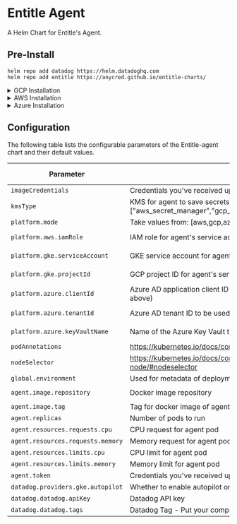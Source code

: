 Entitle Agent
===========

A Helm Chart for Entitle's Agent.

## Pre-Install

```shell
helm repo add datadog https://helm.datadoghq.com
helm repo add entitle https://anycred.github.io/entitle-charts/
```

<details>
<summary> GCP Installation </summary>

## GCP installation

### A. Workload Identity

**Notice:** If you installed our IaC then you may now skip to the [chart installation part](#gcp-chart-installation).

Follow the following GCP (GKE) guides:

- [Google Kubernetes Engine (GKE) > Documentation > Guides > About Workload Identity](https://cloud.google.com/kubernetes-engine/docs/concepts/workload-identity)
- [Google Kubernetes Engine (GKE) > Documentation > Guides > Use Workload Identity](https://cloud.google.com/kubernetes-engine/docs/how-to/workload-identity)

In the step "**Configure applications to use Workload Identity**", use the following roles for the gcp service account:

- `roles/secretmanager.admin`
- `roles/iam.securityAdmin`
- `roles/container.developer`
- `roles/iam.workloadIdentityUser`

### B. Update `kubeconfig`

* If you have installed Entitle's Terraform IaC:

  You can set the environment variables using terraform output file `terraform_output.json`:
    ```shell
    BASTION_HOSTNAME=$(jq -r '.bastion_hostname.value' terraform_output.json)
    PROJECT_ID=$(jq -r '.project_id.value' terraform_output.json)
    ZONE=$(jq -r '.zone.value' terraform_output.json)
    REGION=$(jq -r '.region.value' terraform_output.json)
    CLUSTER_NAME=$(jq -r '.cluster_name.value' terraform_output.json)
    ENTITLE_AGENT_GKE_SERVICE_ACCOUNT_NAME=$(jq -r '.entitle_agent_gke_service_account_name.value' terraform_output.json)
    TOKEN=$(jq -r '.token.value' terraform_output.json)
    COSTUMER_NAME=$(jq -r '.costumer_name.value' terraform_output.json)
    NAMESPACE=$(jq -r '.namespace.value' terraform_output.json)
    IMAGE_CREDENTIALS=$(jq -r '.image_credentials.value' terraform_output.json)
    DATADOG_API_KEY=$(jq -r '.datadog_api_key.value' terraform_output.json)
    BASTION_SETUP_COMMAND=$(jq -r '.bastion_setup_command.value' terraform_output.json)
    AUTOPILOT=$(jq -r '.autopilot.value' terraform_output.json)
    AGENT_MODE=$(jq -r '.agent_mode.value' terraform_output.json)
    ```

* ### Setting up IAP-tunnel:
    ```shell
    gcloud beta compute ssh "<BASTION_HOSTNAME>" --tunnel-through-iap --project "<PROJECT_ID>" --zone "<ZONE>" -- -4 -N -L 8888:127.0.0.1:8888 -o "ExitOnForwardFailure yes" -o "ServerAliveInterval 10" &
    ```

In the following: If AutoPilot is enabled, replace --zone with --region

* If your cluster isn't configured on kubeconfig yet:
    ```shell
    gcloud container clusters get-credentials "<CLUSTER_NAME>" --zone "<ZONE>" --project "<PROJECT_ID>" --internal-ip
    ```

* Otherwise, simply replace `<CLUSTER_NAME>` and `<ZONE>` and run the following command:
    ```shell
    gcloud container clusters get-credentials <CLUSTER_NAME> --zone <ZONE>
    ```

### C. [GCP Chart Installation](https://helm.sh/docs/helm/helm_upgrade/)

- `imageCredentials` and `agent.kafka.token` are given to you by Entitle
- Replace `<YOUR_ORG_NAME>` in `datadog.tags` to your company name

- If you have installed Entitle's Terraform IaC, you need to set up proxy(after [Setting up IAP-tunnel](#setting-up-iap-tunnel)):

```shell
export HTTPS_PROXY=localhost:8888
```

- If you want to use hashicorp vault, set kmsType to `hashicorp_vault`

```shell
helm upgrade --install entitle-agent entitle/entitle-agent \
  --set platform.mode="gcp" \
  --set kmsType="gcp_secret_manager" \
  --set imageCredentials="<IMAGE_CREDENTIALS>" \
  --set datadog.datadog.apiKey="<DATADOG_API_KEY>" \
  --set platform.gke.serviceAccount="<ENTITLE_AGENT_GKE_SERVICE_ACCOUNT_NAME>" \
  --set platform.gke.projectId="<PROJECT_ID>" \
  --set agent.kafka.token="<TOKEN>" \
  --set datadog.datadog.tags={company:<YOUR_ORG_NAME>} \
  -n "<NAMESPACE>" --create-namespace
```

If you set up environment variables you can use:

```shell
helm upgrade --install entitle-agent entitle/entitle-agent \
  --set platform.mode="gcp" \
  --set kmsType="gcp_secret_manager" \
  --set imageCredentials="${IMAGE_CREDENTIALS}" \
  --set datadog.datadog.apiKey="${DATADOG_API_KEY}" \
  --set datadog.providers.gke.autopilot="${AUTOPILOT}" \
  --set platform.gke.serviceAccount="${ENTITLE_AGENT_GKE_SERVICE_ACCOUNT_NAME}" \
  --set platform.gke.projectId="${PROJECT_ID}" \
  --set agent.kafka.token="${TOKEN}" \
  --set datadog.datadog.tags={company:${ORGANIZATION_NAME}} \
  -n "${NAMESPACE}" --create-namespace
```

</details>

<details>
<summary> AWS Installation </summary>

## AWS installation

### First things first:

#### A. Declare Variables

1. Define bash variable for `CLUSTER_NAME`:
   `CLUSTER_NAME=<your-cluster-name>`
1. Define your cluser's name:
   ```shell
    export CLUSTER_NAME=<your-cluster-name>
   ```

2. Update kubeconfig:
   `aws eks update-kubeconfig --name $CLUSTER_NAME --region us-east-2 # Or any other region`
   ```shell
    aws eks update-kubeconfig --name $CLUSTER_NAME --region us-east-2   # (or any other region)
   ```

**Notice:** If you installed our IAC then you may now skip to the [chart installation part](#chart-installation)

3. **Notice:** If you installed our IaC then you may skip to the [chart installation part](#chart-installation).

### [Create OIDC Provider](https://docs.aws.amazon.com/eks/latest/userguide/enable-iam-roles-for-service-accounts.html)

#### B. [Create OIDC Provider](https://docs.aws.amazon.com/eks/latest/userguide/enable-iam-roles-for-service-accounts.html)

You can check if you already have the identity provider for your cluster using one of the following:
You can check if you already have the Identity Provider for your cluster using one of the following:

- Run this command:
  `aws eks describe-cluster --name $CLUSTER_NAME --query "cluster.identity.oidc.issuer" --output text`
- Or [here](https://us-east-1.console.aws.amazon.com/iamv2/home?region=us-east-1#/identity_providers).
- Run the following command:
  ```shell
    aws eks describe-cluster --name $CLUSTER_NAME --query "cluster.identity.oidc.issuer" --output text
  ```
- Alternatively, refer to [IAM Identity Providers](https://console.aws.amazon.com/iamv2/home#/identity_providers) page in AWS Console.

If you don't have an OIDC provider, please create new one:
`eksctl utils associate-iam-oidc-provider --cluster $CLUSTER_NAME --approve`
If you don't have an OIDC provider, create new one:

```shell
eksctl utils associate-iam-oidc-provider --cluster $CLUSTER_NAME --approve
```

### [Create IAM Policy and Role](https://docs.aws.amazon.com/eks/latest/userguide/create-service-account-iam-policy-and-role.html)

#### C. [Create IAM Policy and Role](https://docs.aws.amazon.com/eks/latest/userguide/create-service-account-iam-policy-and-role.html)

##### Create policy

  ```shell
  ACCOUNT_ID=$(aws sts get-caller-identity --query "Account" --output text)
  echo $ACCOUNT_ID

  cat > entitle-agent-policy.json <<ENDOF
  {
      "Version": "2012-10-17",
      "Statement": [
          {
              "Sid": "VisualEditor0",
              "Effect": "Allow",
              "Action": [
                "secretsmanager:UpdateSecret",
                "secretsmanager:TagResource",
                "secretsmanager:PutSecretValue",
                "secretsmanager:ListSecretVersionIds",
                "secretsmanager:GetSecretValue",
                "secretsmanager:GetResourcePolicy",
                "secretsmanager:DescribeSecret",
                "secretsmanager:DeleteSecret",
                "secretsmanager:CreateSecret"
              ],
              "Resource": "arn:aws:secretsmanager:*:${ACCOUNT_ID}:secret:Entitle/*"
          },
          {
              "Sid": "VisualEditor1",
              "Effect": "Allow",
              "Action": "secretsmanager:ListSecrets",
              "Resource" : "*"
          }
      ]
  }
  ENDOF

  aws iam create-policy --policy-name entitle-agent-policy --policy-document file://entitle-agent-policy.json
  ```

##### Create IAM role and attach policy

```shell
ACCOUNT_ID=$(aws sts get-caller-identity --query "Account" --output text)
echo $ACCOUNT_ID
OIDC_PROVIDER=$(aws eks describe-cluster --name ${CLUSTER_NAME} --query "cluster.identity.oidc.issuer" --output text | sed -e "s/^https:\/\///")
echo $OIDC_PROVIDER

cat > trust.json <<ENDOF
{
  "Version": "2012-10-17",
  "Statement": [
    {
      "Effect": "Allow",
      "Principal": {
        "Federated": "arn:aws:iam::${ACCOUNT_ID}:oidc-provider/${OIDC_PROVIDER}"
      },
      "Action": "sts:AssumeRoleWithWebIdentity",
      "Condition": {
        "StringEquals": {
          "${OIDC_PROVIDER}:aud": "sts.amazonaws.com",
          "${OIDC_PROVIDER}:sub": "system:serviceaccount:entitle:entitle-agent-sa"
        }
      }
    }
  ]
}
ENDOF

aws iam create-role --role-name entitle-agent-role --assume-role-policy-document file://trust.json --description "Entitle Agent's AWS Role"
aws iam attach-role-policy --role-name entitle-agent-role --policy-arn=arn:aws:iam::${ACCOUNT_ID}:policy/entitle-agent-policy
```

### [Chart Installation](https://helm.sh/docs/helm/helm_upgrade/)

Eventually, you can install our Helm chart:

- `imageCredentials` and `agent.kafka.token` are given to you by Entitle
- Replace `platform.aws.iamRole` with Entitle's AWS IAM Role you've created
- Replace `<YOUR_ORG_NAME>` in `datadog.tags` to your company name
- You can replace namespace `entitle` with your own namespace, but it's not recommended
- If you want to use hashicorp vault, set kmsType to `hashicorp_vault`

```shell
export IMAGE_CREDENTIALS=<IMAGE_CREDENTIALS_FROM_ENTITLE>
export DATADOG_API_KEY=<DATADOG_API_KEY_FROM_ENTITLE>
export TOKEN=<TOKEN_FROM_ENTITLE>
export ORG_NAME=<YOUR ORGANIZATION NAME>
export NAMESPACE=entitle

helm upgrade --install entitle-agent entitle/entitle-agent \
    --set platform.mode="aws" \
    --set kmsType="aws_secret_manager" \
    --set imageCredentials=${IMAGE_CREDENTIALS} \
    --set datadog.datadog.apiKey=${DATADOG_API_KEY} \
    --set datadog.datadog.tags={company:${ORG_NAME}} \
    --set platform.aws.iamRole="arn:aws:iam::${ACCOUNT_ID}:role/entitle-agent-role" \
    --set agent.kafka.token="${TOKEN}" \
    -n ${NAMESPACE} --create-namespace
```

<br /><br />
You are ready to go!

</details>

<details>
<summary> Azure Installation </summary>

## Azure installation

By the end of installation, you will have fully working Entitle Agent on your Azure Kubernetes cluster.
The installation will be based upon the follow reading materials:

### Reading Material

- [Azure Resource Manager overview](https://docs.microsoft.com/en-us/azure/azure-resource-manager/management/overview)
- [Workload Identity](https://learn.microsoft.com/en-us/azure/aks/concepts-identity)
- [Use a workload identity with an application on Azure Kubernetes Service (AKS)](https://learn.microsoft.com/en-us/azure/aks/learn/tutorial-kubernetes-workload-identity)
- [Modernize application authentication with workload identity](https://learn.microsoft.com/en-us/azure/aks/workload-identity-migrate-from-pod-identity)
- [Provide an identity to access the Azure Key Vault Provider for Secrets Store CSI Driver
  ](https://learn.microsoft.com/en-us/azure/aks/csi-secrets-store-identity-access)
- [Deploy and configure workload identity (preview) on an Azure Kubernetes Service (AKS) cluster] (https://learn.microsoft.com/en-us/azure/aks/workload-identity-deploy-cluster)

### Prerequisites

- An Azure subscription
- [Azure CLI](https://learn.microsoft.com/en-us/cli/azure/install-azure-cli)
- [Helm v3 installed](https://helm.sh/docs/intro/install/)
- [kubectl installed](https://kubernetes.io/docs/tasks/tools/install-kubectl/)
- [kubelogin installed](https://learn.microsoft.com/en-us/azure/aks/managed-aad#prerequisites)
- AKS cluster
- Verify the Azure CLI version 2.40.0 or later. Run `az --version` to find the version, and run az upgrade to upgrade the version. If you need to install or upgrade, see
  Install [Azure CLI](https://learn.microsoft.com/en-us/cli/azure/install-azure-cli).

#### Setup Environment Variables

```shell
export CLUSTER_NAME=<YOUR_AKS_CLUSTER_NAME>
export RESOURCE_GROUP=<YOUR_AKS_RESOURCE_GROUP>
export SUBSCRIPTION_ID=<YOUR_AZURE_SUBSCRIPTION_ID>
export LOCATION=<YOUR_AKS_LOCATION>
export NAMESPACE="entitle"
export SERVICE_ACCOUNT_NAME="entitle-agent-sa"
export WORKLOAD_IDENTITY_NAME=<YOUR_WORKLOAD_IDENTITY_NAME>
export FEDERATED_IDENTITY_NAME=<YOUR_FEDERATED_IDENTITY_NAME>
export KEY_VAULT_NAME=<YOUR_KEY_VAULT_NAME>
export AAD_GROUP_OBJECT_ID=<YOUR_AAD_GROUP_OBJECT_ID>
```

The variables `CLUSTRER_NAME`, `RESOURCE_GROUP`, `SUBSCRIPTION_ID`, `LOCATION` can be found on the AKS cluster overview page.
The other variables are up to you. (we highly recommend to not change the `NAMESPACE` and `SERVICE_ACCOUNT_NAME`)

If you don't have a managed identity created and assigned to your pod, perform the following steps to create and grant the necessary permissions to Key Vault.

1. Set account subscription
    ```shell
    az account set --subscription ${SUBSCRIPTION_ID}
    ```
2. Install `aks-preview` extension
    ```shell
    az extension add --name aks-preview
    az extension update --name aks-preview
    ``` 
3. Register EnablePodIdentityPreview feature
    ```shell
    az feature register --namespace Microsoft.ContainerService --name EnablePodIdentityPreview
    ```
   It takes a few minutes for the status to show Registered. Verify the registration status by using the command:
   ```shell
    watch -g -n 5 az feature show --namespace "Microsoft.ContainerService" --name "EnableWorkloadIdentityPreview"
    ```
   (The -g or --chgexit option causes the watch command to exit if there is a change in the output)
   You'll get this message: `Once the feature 'EnablePodIdentityPreview' is registered, invoking 'az provider register -n Microsoft.ContainerService' is required to get the change propagated`
   Then run:
   ```shell
    az provider register --namespace Microsoft.ContainerService
    ```
4. Enabled AAD/OIDC/WORKLOAD IDENTITY for the cluster

   Verify that all the below not False/Null
    ```shell
   echo "$(az aks show -n ${CLUSTER_NAME} -g ${RESOURCE_GROUP} --query "oidcIssuerProfile.issuerUrl" -otsv)"
   echo "$(az aks show -n ${CLUSTER_NAME} -g ${RESOURCE_GROUP} --query "securityProfile.workloadIdentity" -otsv)"
   echo "$(az aks show -n ${CLUSTER_NAME} -g ${RESOURCE_GROUP} --query "aadProfile" -otsv)"
   ```
   If any of the above is False/Null, run the following command (with the right flags) to enable AAD/OIDC/WORKLOAD IDENTITY for the cluster:
    ```shell
    az aks update --resource-group ${RESOURCE_GROUP} --name ${CLUSTER_NAME} --enable-aad --aad-admin-group-object-ids ${AAD_GROUP_OBJECT_ID}  --enable-workload-identity --enable-oidc-issuer
    ```
5. Use the `az identity create` command to create a managed identity.
    ```shell
    az identity create --name "${WORKLOAD_IDENTITY_NAME}" --resource-group "${RESOURCE_GROUP}" --location "${LOCATION}" --subscription "${SUBSCRIPTION_ID}"
    export USER_ASSIGNED_CLIENT_ID="$(az identity show --resource-group "${RESOURCE_GROUP}" --name "${WORKLOAD_IDENTITY_NAME}" --query 'clientId' -otsv)"
    export TENANT_ID=$(az aks show --name ${CLUSTER_NAME} --resource-group "${RESOURCE_GROUP}" --query aadProfile.tenantId -o tsv)
    ```
6. Grant the managed identity the permissions required to access the resources in Azure it requires.
    ```shell 
   az keyvault set-policy -n ${KEY_VAULT_NAME} --secret-permissions get set list delete --spn $USER_ASSIGNED_CLIENT_ID
    ```
7. To get the OIDC Issuer URL and save it to an environmental variable, run the following command
    ```shell
    export AKS_OIDC_ISSUER="$(az aks show -n ${CLUSTER_NAME} -g ${RESOURCE_GROUP} --query "oidcIssuerProfile.issuerUrl" -otsv)"
    echo "AKS_OIDC_ISSUER: ${AKS_OIDC_ISSUER}"
    ```
8. Set credentials for kubctl to connect to your AKS cluster
    ```shell
    az aks get-credentials -n ${CLUSTER_NAME} -g "${RESOURCE_GROUP}" --admin
    ```
   (`--admin` is optional, if you have a user with sufficient permissions you can omit it)
9. Use the `az identity federated-credential create` command to create the federated identity credential between the managed identity, the service account issuer, and the subject.
    ```shell
    az identity federated-credential create --name ${FEDERATED_IDENTITY_NAME} --identity-name ${WORKLOAD_IDENTITY_NAME} --resource-group ${RESOURCE_GROUP} --issuer ${AKS_OIDC_ISSUER} --subject system:serviceaccount:${NAMESPACE}:${SERVICE_ACCOUNT_NAME}
    ```

10. Login with kubelogin
    There are serveral ways login with kubelogin according to the [documentation](https://github.com/Azure/kubelogin)
    But we recommend to use the interactive login:
    ```shell
    export KUBECONFIG=<PATH_TO_KUBECONFIG>
    kubelogin convert-kubeconfig
    kubectl get no
    ```
    You will get the following message:
    `To sign in, use a web browser to open the page https://microsoft.com/devicelogin and enter the code ARJFDH6FU to authenticate.`
    Follow the instructions and login with your Azure account. After that you should see the nodes of your cluster.

11. helm install
    ```shell
    export IMAGE_CREDENTIALS=<IMAGE_CREDENTIALS_FROM_ENTITLE>
    export DATADOG_API_KEY=<DATADOG_API_KEY_FROM_ENTITLE>
    export TOKEN=<TOKEN_FROM_ENTITLE>
    export ORG_NAME=<YOUR ORGANIZATION NAME> 
    ```
    - IMAGE_CREDENTIALS: The credentials to pull the Entitle Agent image from the Entitle registry. (will be provided by Entitle)
    - DATADOG_API_KEY: The API key for Datadog. (will be provided by Entitle)
    - TOKEN: The token to authenticate with Entitle. (will be provided by Entitle)
    - ORG_NAME: The name of your organization

- If you want to use hashicorp vault, set kmsType to `hashicorp_vault`
    ```shell
    helm upgrade --install entitle-agent entitle/entitle-agent \
    --set platform.mode="azure" \
    --set kmsType="azure_secret_manager" \
    --set imageCredentials=${IMAGE_CREDENTIALS} \
    --set datadog.datadog.apiKey=${DATADOG_API_KEY} \
    --set datadog.datadog.tags={company:${ORG_NAME}} \
    --set datadog.datadog.kubelet.tlsVerify=false \
    --set datadog.datadog.kubelet.host.valueFrom.fieldRef.fieldPath="spec.nodeName" \
    --set datadog.datadog.kubelet.hostCAPath="/etc/kubernetes/certs/kubeletserver.crt" \
    --set platform.azure.clientId=${USER_ASSIGNED_CLIENT_ID} \
    --set platform.azure.tenantId=${TENANT_ID} \
    --set platform.azure.keyVaultName=${KEY_VAULT_NAME} \
    --set agent.kafka.token="${TOKEN}" \
    -n ${NAMESPACE} --create-namespace
    ```
</details>

## Configuration

The following table lists the configurable parameters of the Entitle-agent chart and their default values.

| Parameter                        | Description                                                                                                                          | Default                           | Required input by user            |
|----------------------------------|--------------------------------------------------------------------------------------------------------------------------------------|-----------------------------------|-----------------------------------|
| `imageCredentials`               | Credentials you've received upon agent installation (Contact us for more info)                                                       | `null`                            | `true`                            |
| `kmsType`                        | KMS for agent to save secrets. Taken value from ["aws_secret_manager","gcp_secret_manager","azure_secret_manager","hashicorp_vault"] | `null`                            | `true`                            |
| `platform.mode`                  | Take values from: [aws,gcp,azure]                                                                                                    | `"gcp"`                           | `true`                            |
| `platform.aws.iamRole`           | IAM role for agent's service account annotations                                                                                     | `null`                            | `true` if `platform.mode="aws"`   |
| `platform.gke.serviceAccount`    | GKE service account for agent's service account annotations                                                                          | `null`                            | `true` if `mode="platform.gcp"`   |
| `platform.gke.projectId`         | GCP project ID for agent's service account annotations                                                                               | `null`                            | `true` if `mode="platform.gcp"`   |
| `platform.azure.clientId`        | Azure AD application client ID to be used with the pod (USER_ASSIGNED_CLIENT_ID from above)                                          | `null`                            | `true` if `mode="platform.azure"` |
| `platform.azure.tenantId`        | Azure AD tenant ID to be used with the pod.                                                                                          | `null`                            | `true` if `mode="platform.azure"` |
| `platform.azure.keyVaultName`    | Name of the Azure Key Vault to be used for storing the agent secrets                                                                 | `null`                            | `true` if `mode="platform.azure"` |
| `podAnnotations`                 | https://kubernetes.io/docs/concepts/overview/working-with-objects/annotations/                                                       | `{}`                              | `false`                           |
| `nodeSelector`                   | https://kubernetes.io/docs/concepts/scheduling-eviction/assign-pod-node/#nodeselector                                                | `{}`                              | `false`                           |
| `global.environment`             | Used for metadata of deployment                                                                                                      | `"onprem"`                        | `false`                           |
| `agent.image.repository`         | Docker image repository                                                                                                              | `"ghcr.io/anycred/entitle-agent"` | `false`                           |
| `agent.image.tag`                | Tag for docker image of agent                                                                                                        | `"master"`                        | `false`                           |
| `agent.replicas`                 | Number of pods to run                                                                                                                | `1`                               | `false`                           |
| `agent.resources.requests.cpu`   | CPU request for agent pod                                                                                                            | `"500m"`                          | `false`                           |
| `agent.resources.requests.memory`| Memory request for agent pod                                                                                                         | `"1Gi"`                           | `false`                           |
| `agent.resources.limits.cpu`     | CPU limit for agent pod                                                                                                              | `"1000m"`                         | `false`                           |
| `agent.resources.limits.memory`  | Memory limit for agent pod                                                                                                           | `"3Gi"`                           | `false`                           |
| `agent.token`                    | Credentials you've received upon agent installation (Contact us for more info)                                                       | `null`                            | `true`                            |
| `datadog.providers.gke.autopilot`| Whether to enable autopilot or not                                                                                                   | `false`                           | `false`                           |
| `datadog.datadog.apiKey`         | Datadog API key                                                                                                                      | `null`                            | `true`                            |
| `datadog.datadog.tags`           | Datadog Tag - Put your company name (https://docs.datadoghq.com/tagging/)                                                            | `null`                            | `true`                            |

